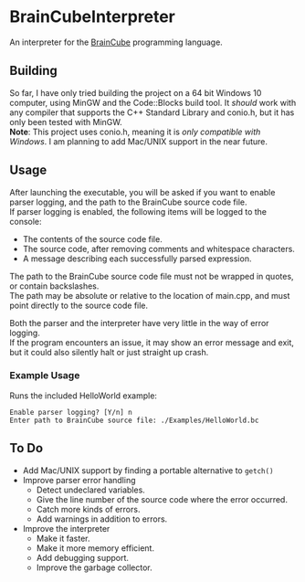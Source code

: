 # BrainCubeInterpreter
An interpreter for the [BrainCube](https://github.com/quietsamurai98/BrainCube) programming language.

## Building
So far, I have only tried building the project on a 64 bit Windows 10 computer, using MinGW and the Code::Blocks build tool.
It _should_ work with any compiler that supports the C++ Standard Library and conio.h, but it has only been tested with MinGW.  
**Note**: This project uses conio.h, meaning it is _only compatible with Windows_. I am planning to add Mac/UNIX support in the near future.

## Usage
After launching the executable, you will be asked if you want to enable parser logging, and the path to the BrainCube source code file.  
If parser logging is enabled, the following items will be logged to the console:  
 * The contents of the source code file.
 * The source code, after removing comments and whitespace characters.
 * A message describing each successfully parsed expression.
 
The path to the BrainCube source code file must not be wrapped in quotes, or contain backslashes.  
The path may be absolute or relative to the location of main.cpp, and must point directly to the source code file.  

Both the parser and the interpreter have very little in the way of error logging.  
If the program encounters an issue, it may show an error message and exit, but it could also silently halt or just straight up crash.

### Example Usage
Runs the included HelloWorld example:  
```
Enable parser logging? [Y/n] n
Enter path to BrainCube source file: ./Examples/HelloWorld.bc
```

## To Do
 * Add Mac/UNIX support by finding a portable alternative to `getch()`
 * Improve parser error handling
   * Detect undeclared variables.
   * Give the line number of the source code where the error occurred.
   * Catch more kinds of errors.
   * Add warnings in addition to errors.
 * Improve the interpreter
   * Make it faster.
   * Make it more memory efficient.
   * Add debugging support.
   * Improve the garbage collector.

